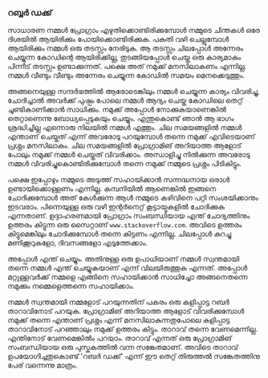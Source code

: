 ### റബ്ബര്‍ ഡക്ക്
സാധാരണ നമ്മൾ പ്രോഗ്രാം എഴുതിക്കൊണ്ടിരിക്കുമ്പോൾ നമ്മുടെ ചിന്തകൾ ഒരേ ദിശയിൽ ആയിരിക്കും പോയിക്കൊണ്ടിരിക്കുക. പകുതി വഴി ചെല്ലുമ്പോൾ ആയിരിക്കും നമ്മൾ ഒരു തടസ്സം നേരിടുക. ആ തടസ്സം ചിലപ്പോൾ അന്നേരം ചെയ്യുന്ന കോഡിന്റെ  ആയിരിക്കില്ല, തുടങ്ങിയപ്പോൾ ചെയ്ത ഒരു കാര്യമാകും പിന്നീട് തടസ്സം ഉണ്ടാക്കുന്നത്. പക്ഷെ അത് നമുക്ക് മനസിലാകണം എന്നില്ല. നമ്മൾ വീണ്ടും വീണ്ടും അന്നേരം ചെയ്യുന്ന കോഡിൽ സമയം മെനക്കെടുത്തും.

അങ്ങനെയുള്ള സന്ദർഭത്തിൽ ആരോടെങ്കിലും നമ്മൾ ചെയ്യുന്ന കാര്യം വിവരിച്ചു, ചോദിച്ചാൽ അവർക്ക് പുഷ്പം പോലെ നമ്മൾ ആദ്യം ചെയ്ത കോഡിലെ  തെറ്റ് ചൂണ്ടികാണിക്കാൻ സാധിക്കും. നമുക്ക് അപ്പോൾ നോക്കുകയാണെങ്കിൽ തെറ്റാണെന്നു ബോധ്യപ്പെടുകയും ചെയ്യും. എന്തുകൊണ്ട് ഞാൻ ആ ഭാഗം ശ്രദ്ധിച്ചില്ല എന്നൊരു നിലയിൽ നമ്മൾ എത്തും. ചില സമയങ്ങളിൽ നമ്മൾ എന്താണ്  ചെയ്തത് എന്ന് അവരോടു പറയുമ്പോൾ തന്നെ നമുക്ക് എവിടെയാണ് പ്രശ്നം മനസിലാകും. ചില സമയങ്ങളിൽ പ്രോഗ്രാമിങ് അറിയാത്ത ആളോട് പോലും നമുക്ക് നമ്മൾ ചെയ്തത് വിവരിക്കാം. അന്ധാളിച്ചു നിൽക്കുന്ന അവരോടു നമ്മൾ വിവരിച്ചുകൊണ്ടിരിക്കുമ്പോൾ തന്നെ നമുക്ക് നമ്മുടെ പ്രശ്നം പിടികിട്ടും.

പക്ഷെ ഇപ്പോഴും നമ്മുടെ അടുത്ത് സഹായിക്കാൻ സന്നദ്ധനായ ഒരാൾ ഉണ്ടായിക്കൊള്ളണം എന്നില്ല. കമ്പനിയിൽ ആണെങ്കിൽ ഇങ്ങനെ ചോദിക്കുമ്പോൾ അത് കേൾക്കുന്ന ആൾ നമ്മുടെ കഴിവിനെ പറ്റി സംശയിക്കാനും ഇടവരാം. പിന്നെയുള്ള ഒരു വഴി ഇന്റർനെറ്റ് കൂട്ടായ്മകളിൽ ചോദിക്കുക എന്നതാണ്. ഉദ്ദാഹരണമായി പ്രോഗ്രാം സംബന്ധിയായ എന്ത് ചോദ്യത്തിനും ഉത്തരം കിട്ടുന്ന ഒരു സൈറ്റാണ് `www.stackoverflow.com`. അവിടെ ഉത്തരം കിട്ടുമെങ്കിലും ചോദിക്കുമ്പോൾ തന്നെ കിട്ടണം എന്നില്ല. ചിലപ്പോൾ കുറച്ചു മണിക്കൂറുകളോ, ദിവസങ്ങളോ എടുത്തേക്കാം.

അപ്പോൾ എന്ത് ചെയ്യും. അതിനുള്ള ഒരു ഉപാധിയാണ് നമ്മൾ സ്വന്തമായി തന്നെ നമ്മൾ എന്ത് ചെയ്യുകയാണ് എന്ന് വിലയിരുത്തുക  എന്നത്. അപ്പോൾ മറ്റുള്ളവർക്ക് നമ്മളെ എങ്ങിനെ സഹായിക്കാൻ സാധിച്ചോ അങ്ങനെതന്നെ നമുക്കും നമ്മെളെത്തന്നെ സഹായിക്കാം. 

നമ്മൾ സ്വന്തമായി നമ്മളോട് പറയുന്നതിന് പകരം ഒരു കളിപ്പാട്ട റബർ താറാവിനോട് പറയുക. പ്രോഗ്രാമിങ് അറിയാത്ത ആളോട് വിവരിക്കുമ്പോൾ നമുക്ക് തന്നെ എന്താണ് പ്രശ്നം എന്ന് മനസിലാകുന്നതുപോലെ കളിപ്പാട്ട താറാവിനോട് പറഞ്ഞാലും നമുക്ക് ഉത്തരം കിട്ടും. താറാവ് തന്നെ വേണമെന്നില്ല. എന്തിനോട് വേണമെങ്കിൽം പറയാം. താറാവ് എന്നത് ഒരു പ്രോഗ്രാമിങ് സംബന്ധിയായ ഒരു പുസ്തകത്തിൽ വന്ന സങ്കേതമാണ്. അവിടെ താറാവ് ഉപയോഗിച്ചതുകൊണ്ട് 'റബർ ഡക്ക്' എന്ന് ഈ തെറ്റ് തിരുത്തൽ സങ്കേതത്തിനു പേര് വന്നെന്നു  മാത്രം.